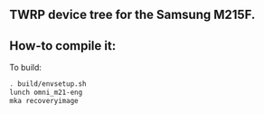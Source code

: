 ## TWRP device tree for the Samsung M215F.

## How-to compile it:

To build:

```sh
. build/envsetup.sh
lunch omni_m21-eng
mka recoveryimage
